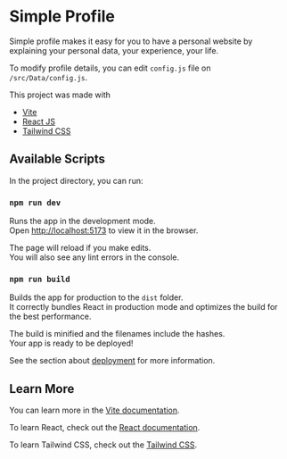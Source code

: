# Simple Profile

Simple profile makes it easy for you to have a personal website by explaining your personal data, your experience, your life.

To modify profile details, you can edit `config.js` file on `/src/Data/config.js`.

This project was made with 
+ [Vite](https://github.com/vitejs/vite)
+ [React JS](https://github.com/facebook/react/)
+ [Tailwind CSS](https://github.com/tailwindlabs/tailwindcss)

## Available Scripts

In the project directory, you can run:

### `npm run dev`

Runs the app in the development mode.<br />
Open [http://localhost:5173](http://localhost:5173) to view it in the browser.

The page will reload if you make edits.<br />
You will also see any lint errors in the console.

### `npm run build`

Builds the app for production to the `dist` folder.<br />
It correctly bundles React in production mode and optimizes the build for the best performance.

The build is minified and the filenames include the hashes.<br />
Your app is ready to be deployed!

See the section about [deployment](https://facebook.github.io/create-react-app/docs/deployment) for more information.

## Learn More

You can learn more in the [Vite documentation](https://vitejs.dev/guide/).

To learn React, check out the [React documentation](https://reactjs.org/).

To learn Tailwind CSS, check out the [Tailwind CSS](https://tailwindcss.com/).